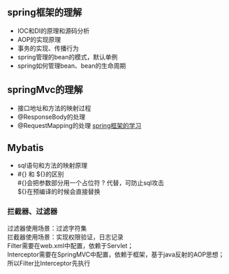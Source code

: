 ## spring框架的理解
* IOC和DI的原理和源码分析
* AOP的实现原理
* 事务的实现、传播行为
* spring管理的bean的模式，默认单例
* spring如何管理bean、bean的生命周期
## springMvc的理解
* 接口地址和方法的映射过程
* @ResponseBody的处理
* @RequestMapping的处理
[spring框架的学习](https://github.com/1510460325/springframework/blob/master/README.md)
## Mybatis
* sql语句和方法的映射原理
* \#{} 和 \${}的区别  
\#{}会把参数部分用一个占位符 ? 代替，可防止sql攻击  
\${}在预编译的时候会直接替换
### 拦截器、过滤器
过滤器使用场景：过滤字符集  
拦截器使用场景：实现权限验证，日志记录  
Filter需要在web.xml中配置，依赖于Servlet；  
Interceptor需要在SpringMVC中配置，依赖于框架，基于java反射的AOP思想；  
所以Filter比Interceptor先执行  